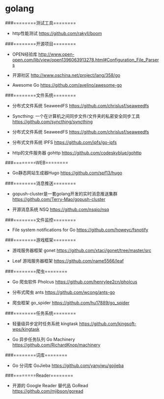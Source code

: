 golang
=========

###========测试工具========
* http性能测试
<https://github.com/rakyll/boom>


###========开源项目========
* OPEN经验库
<http://www.open-open.com/lib/view/open1396063913278.html#Configuration_File_Parsers>

* 开源社区
<http://www.oschina.net/project/lang/358/go>

* Awesome Go
<https://github.com/avelino/awesome-go>


###========文件系统========
* 分布式文件系统 SeaweedFS
<https://github.com/chrislusf/seaweedfs>

* Syncthing: 一个在计算机之间同步文件/文件夹的私密安全同步工具
<https://github.com/syncthing/syncthing>

* 分布式文件系统 SeaweedFS
<https://github.com/chrislusf/seaweedfs>

* 分布式文件系统 IPFS
<https://github.com/ipfs/go-ipfs>

* http的文件服务器 gohttp
<https://github.com/codeskyblue/gohttp>


###========WEB========
* Go静态网站生成器Hugo 
<https://github.com/spf13/hugo>


###========消息推送========
* gopush-cluster是一套golang开发的实时消息推送集群
<https://github.com/Terry-Mao/gopush-cluster>

* 开源消息系统 NSQ
<https://github.com/nsqio/nsq>


###========文件监控========
* File system notifications for Go
<https://github.com/howeyc/fsnotify>


###========游戏框架========
* 游戏服务器框架 gonet
<https://github.com/xtaci/gonet/tree/master/src>

* Leaf 游戏服务器框架
<https://github.com/name5566/leaf>


###========爬虫========
* Go 爬虫软件 Pholcus
<https://github.com/henrylee2cn/pholcus>

* 分布式爬虫 ants
<https://github.com/wcong/ants-go>

* 爬虫框架 go_spider
<https://github.com/hu17889/go_spider>


###========任务系统========
* 轻量级异步定时任务系统 kingtask
<https://github.com/kingsoft-wps/kingtask>

* Go 异步任务队列 Go Machinery
<https://github.com/RichardKnop/machinery>


###========词库========
* Go 分词库 GoJieba
<https://github.com/yanyiwu/gojieba>


###========Reader========
* 开源的 Google Reader 替代品 GoRead
<https://github.com/mjibson/goread>
